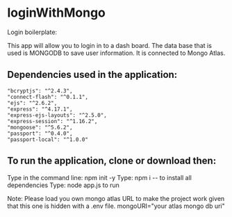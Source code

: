 # loginWithMongo

Login boilerplate:

This app will allow you to login in to a dash board. The data base that is used is MONGODB to save user information. It is connected to Mongo Atlas.

## Dependencies used in the application:

    "bcryptjs": "^2.4.3",
    "connect-flash": "^0.1.1",
    "ejs": "^2.6.2",
    "express": "^4.17.1",
    "express-ejs-layouts": "^2.5.0",
    "express-session": "^1.16.2",
    "mongoose": "^5.6.2",
    "passport": "^0.4.0",
    "passport-local": "^1.0.0"
    
## To run the application, clone or download then:
Type in the command line: npm init -y
Type: npm i -- to install all dependencies
Type: node app.js to run

Note: Please load you own mongo atlas URL to make the project work given that this one is hidden with a .env file. 
mongoURI="your atlas mongo db uri"
